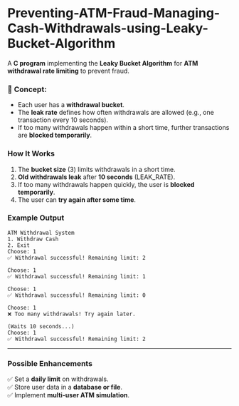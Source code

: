 # Preventing-ATM-Fraud-Managing-Cash-Withdrawals-using-Leaky-Bucket-Algorithm
A **C program** implementing the **Leaky Bucket Algorithm** for **ATM withdrawal rate limiting** to prevent fraud.  

### 🔹 **Concept**:
- Each user has a **withdrawal bucket**.
- The **leak rate** defines how often withdrawals are allowed (e.g., one transaction every 10 seconds).
- If too many withdrawals happen within a short time, further transactions are **blocked temporarily**.  

### **How It Works**
1. The **bucket size** (3) limits withdrawals in a short time.
2. **Old withdrawals leak** after **10 seconds** (LEAK_RATE).
3. If too many withdrawals happen quickly, the user is **blocked temporarily**.
4. The user can **try again after some time**.

### **Example Output**
```
ATM Withdrawal System
1. Withdraw Cash
2. Exit
Choose: 1
✅ Withdrawal successful! Remaining limit: 2

Choose: 1
✅ Withdrawal successful! Remaining limit: 1

Choose: 1
✅ Withdrawal successful! Remaining limit: 0

Choose: 1
❌ Too many withdrawals! Try again later.

(Waits 10 seconds...)
Choose: 1
✅ Withdrawal successful! Remaining limit: 2
```

---

### **Possible Enhancements**
✅ Set a **daily limit** on withdrawals.  
✅ Store user data in a **database or file**.  
✅ Implement **multi-user ATM simulation**.  
